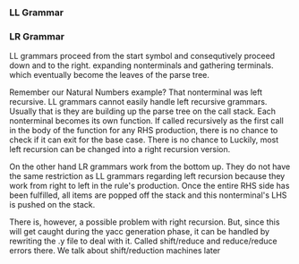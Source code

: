### LL Grammar
### LR Grammar

LL grammars proceed from the start symbol and consequtively proceed down and to the right. expanding nonterminals and gathering terminals. which eventually become the leaves of the parse tree.

Remember our Natural Numbers example?
That nonterminal was left recursive.
LL grammars cannot easily handle left recursive grammars.
Usually that is they are building up the parse tree on the call stack.
Each nonterminal becomes its own function.
If called recursively as the first call in the body of the function for any RHS production, there is no chance to check if it can exit for the base case.
There is no chance to
Luckily, most left recursion can be changed into a right recursion version.


On the other hand LR grammars work from the bottom up.
They do not have the same restriction as LL grammars regarding left recursion because they work from right to left in the rule's production.
Once the entire RHS side has been fulfilled, all items are popped off the stack
and this nonterminal's LHS is pushed on the stack.

There is, however,  a possible problem with right recursion.
But, since this will get caught during the yacc generation phase, it can be  handled by rewriting the .y file to deal with it.
Called shift/reduce and reduce/reduce errors there.
We talk about shift/reduction machines later